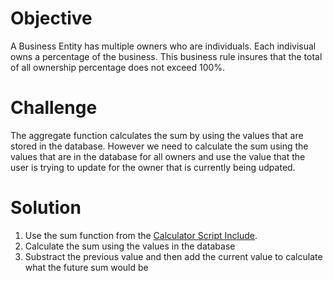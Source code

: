 # Objective
A Business Entity has multiple owners who are individuals. 
Each indivisual owns a percentage of the business.
This business rule insures that the total of all ownership percentage does not exceed 100%.

# Challenge
The aggregate function calculates the sum by using the values that are stored in the database. However we need to calculate the sum using the values that are in the database for all owners and use the value that the user is trying to update for the owner that is currently being udpated.

# Solution
1. Use the sum function from the [Calculator Script Include](https://github.com/ServiceNowDevProgram/code-snippets/tree/main/Script%20Includes/Calculator).
2. Calculate the sum using the values in the database
3. Substract the previous value and then add the current value to calculate what the future sum would be
